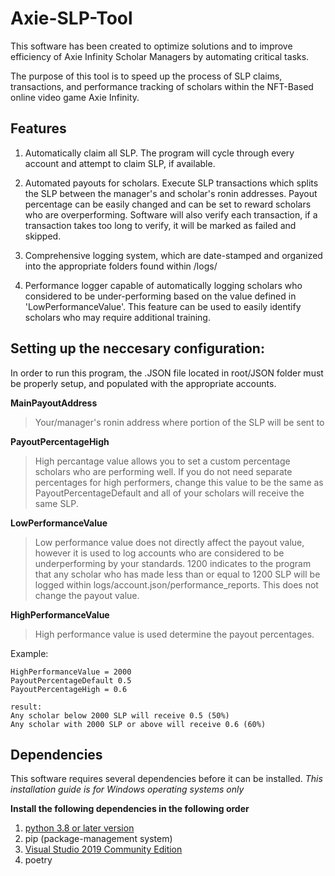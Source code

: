 # Axie-SLP-Tool
This software has been created to optimize solutions and to improve efficiency of Axie Infinity Scholar Managers by automating critical tasks.

The purpose of this tool is to speed up the process of SLP claims, transactions, and performance tracking of scholars within the NFT-Based online video game Axie Infinity.

## Features
1. Automatically claim all SLP. The program will cycle through every account and attempt to claim SLP, if available.

2. Automated payouts for scholars. Execute SLP transactions which splits the SLP between the manager's and scholar's ronin addresses. Payout percentage can be easily changed and can be set to reward scholars who are overperforming. Software will also verify each transaction, if a transaction takes too long to verify, it will be marked as failed and skipped.

3. Comprehensive logging system, which are date-stamped and organized into the appropriate folders found within /logs/

4. Performance logger capable of automatically logging scholars who considered to be under-performing based on the value defined in 'LowPerformanceValue'. This feature can be used to easily identify scholars who may require additional training.


## Setting up the neccesary configuration:
In order to run this program, the .JSON file located in root/JSON folder must be properly setup, and populated with the appropriate accounts.


 **MainPayoutAddress** 
 >Your/manager's ronin address where portion of the SLP will be sent to


**PayoutPercentageHigh**
>High percantage value allows you to set a custom percentage scholars who are performing well. If you do not need separate percentages for high performers, change this value to be the same as PayoutPercentageDefault and all of your scholars will receive the same SLP.
  
  
**LowPerformanceValue**
>Low performance value does not directly affect the payout value, however it is used to log accounts who are considered to be underperforming by your standards. 1200 indicates to the program that any scholar who has made less than or equal to 1200 SLP will be logged within logs/account.json/performance_reports. This does not change the payout value.

**HighPerformanceValue**
>High performance value is used determine the payout percentages. 

Example:

	HighPerformanceValue = 2000
	PayoutPercentageDefault 0.5 
	PayoutPercentageHigh = 0.6
	
	result:
	Any scholar below 2000 SLP will receive 0.5 (50%)
	Any scholar with 2000 SLP or above will receive 0.6 (60%)


## Dependencies ##
This software requires several dependencies before it can be installed.
*This installation guide is for Windows operating systems only*

**Install the following dependencies in the following order**

1. [python 3.8 or later version](https://www.python.org/downloads/release/python-380/)
2. pip (package-management system)
3. [Visual Studio 2019 Community Edition](https://visualstudio.microsoft.com)
4. poetry

